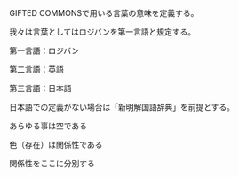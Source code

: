 GIFTED COMMONSで用いる言葉の意味を定義する。

我々は言葉としてはロジバンを第一言語と規定する。



第一言語：ロジバン

第二言語：英語

第三言語：日本語

日本語での定義がない場合は「新明解国語辞典」を前提とする。



あらゆる事は空である

色（存在）は関係性である

関係性をここに分別する

